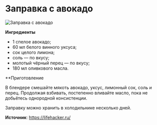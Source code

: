 # Заправка с авокадо

![Заправка с авокадо](/images/Kulinar/Sous/zaprav_13.jpg 'Заправка с авокадо')

**Ингредиенты**

- 1 спелое авокадо;
- 60 мл белого винного уксуса;
- сок целого лимона;
- соль — по вкусу;
- молотый чёрный перец — по вкусу;
- 180 мл оливкового масла.

**Приготовление

В блендере смешайте мякоть авокадо, уксус, лимонный сок, соль и перец. Продолжая взбивать, постепенно вливайте масло, пока не добьётесь однородной консистенции.

Заправку можно хранить в холодильнике несколько дней.

**Источник**: https://lifehacker.ru/

